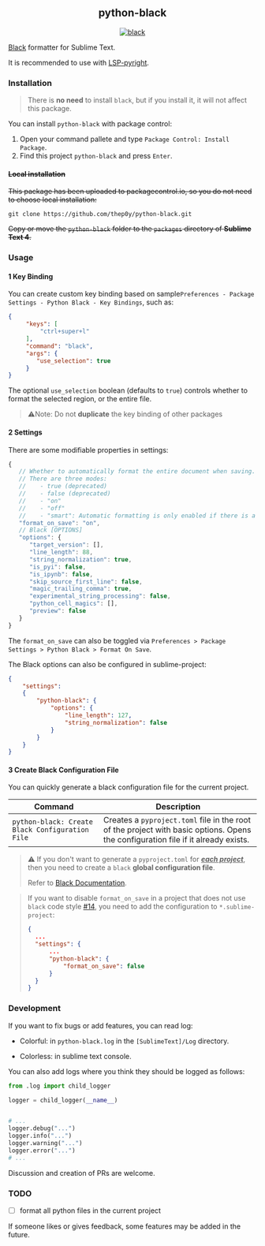 
<h2 align="center">python-black</h2>
<p align="center">
    <a href="https://github.com/psf/black"><img alt="black" src="https://img.shields.io/badge/code%20style-black-000000.svg"></a>
</p>

[Black](https://github.com/psf/black) formatter for  Sublime Text.

It is recommended to use with [LSP-pyright](https://github.com/sublimelsp/LSP-pyright).

### Installation

> There is **no need** to install `black`, but if you install it, it will not affect this package.

You can install `python-black` with package control:

1. Open your command pallete and type `Package Control: Install Package`.
2. Find this project `python-black` and press `Enter`.

#### ~~Local installation~~

~~This package has been uploaded to packagecontrol.io, so you do not need to choose local installation:~~

```shell
git clone https://github.com/thep0y/python-black.git
```

~~Copy or move the `python-black` folder to the `packages` directory of **Sublime Text 4**.~~

### Usage

#### 1 Key Binding

You can create custom key binding based on sample`Preferences - Package Settings - Python Black - Key Bindings`, such as:

```json
{
     "keys": [
         "ctrl+super+l"
     ],
     "command": "black",
     "args": {
        "use_selection": true
     }
}
```

The optional `use_selection` boolean (defaults to `true`) controls whether to format the selected region, or the entire file.

> :warning:Note: Do not **duplicate** the key binding of other packages

#### 2 Settings

There are some modifiable properties in settings:

```js
{
   // Whether to automatically format the entire document when saving.
   // There are three modes:
   //    - true (deprecated)
   //    - false (deprecated)
   //    - "on"
   //    - "off"
   //    - "smart": Automatic formatting is only enabled if there is a `black` section in the project's `pyproject.toml`
   "format_on_save": "on",
   // Black [OPTIONS]
   "options": {
      "target_version": [],
      "line_length": 88,
      "string_normalization": true,
      "is_pyi": false,
      "is_ipynb": false,
      "skip_source_first_line": false,
      "magic_trailing_comma": true,
      "experimental_string_processing": false,
      "python_cell_magics": [],
      "preview": false
   }
}
```

The `format_on_save` can also be toggled via `Preferences > Package Settings > Python Black > Format On Save`.

The Black options can also be configured in sublime-project:

```json
{
    "settings":
    {
        "python-black": {
            "options": {
                "line_length": 127,
                "string_normalization": false
            }
        }
    }
}

```

#### 3 Create Black Configuration File

You can quickly generate a black configuration file for the current project.

| Command                                         | Description                                                  |
| ----------------------------------------------- | ------------------------------------------------------------ |
| `python-black: Create Black Configuration File` | Creates a `pyproject.toml` file in the root of the project with basic options. Opens the configuration file if it already exists. |

> :warning: If you don't want to generate a `pyproject.toml` for *<u>**each project**</u>*, then you need to create a `black` **global configuration file**.
>
> Refer to [Black Documentation](https://black.readthedocs.io/en/stable/usage_and_configuration/the_basics.html#where-black-looks-for-the-file).

>If you want to disable `format_on_save` in a project that does not use `black` code style [#14](https://github.com/thep0y/python-black/issues/14), you need to add the configuration to `*.sublime-project`:
>````json
>{
>	...
>	"settings": {
>		...
>		"python-black": {
>			"format_on_save": false
>		}
>	}
>}
>````

### Development

If you want to fix bugs or add features, you can read log:

   - Colorful: in `python-black.log` in the `[SublimeText]/Log` directory.

   - Colorless: in sublime text console.

You can also add logs where you think they should be logged as follows:

```python
from .log import child_logger

logger = child_logger(__name__)


# ...
logger.debug("...")
logger.info("...")
logger.warning("...")
logger.error("...")
# ...
```

Discussion and creation of PRs are welcome.

### TODO

- [ ] format all python files in the current project

If someone likes or gives feedback, some features may be added in the future.

